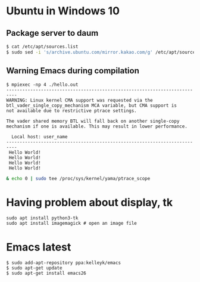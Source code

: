 # Ubuntu in Windows 10

## Package server to daum

```sh
$ cat /etc/apt/sources.list
$ sudo sed -i 's/archive.ubuntu.com/mirror.kakao.com/g' /etc/apt/sources.list
```

## Warning Emacs during compilation

```
$ mpiexec -np 4 ./hello.out
--------------------------------------------------------------------------
WARNING: Linux kernel CMA support was requested via the
btl_vader_single_copy_mechanism MCA variable, but CMA support is
not available due to restrictive ptrace settings.

The vader shared memory BTL will fall back on another single-copy
mechanism if one is available. This may result in lower performance.

  Local host: user_name
--------------------------------------------------------------------------
 Hello World!
 Hello World!
 Hello World!
 Hello World!
```


```sh
& echo 0 | sudo tee /proc/sys/kernel/yama/ptrace_scope
```

# Having problem about display, tk
```
sudo apt install python3-tk
sudo apt install imagemagick # open an image file
```

# Emacs latest
```
$ sudo add-apt-repository ppa:kelleyk/emacs
$ sudo apt-get update
$ sudo apt-get install emacs26

```
